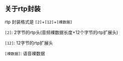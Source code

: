 ## 关于rtp封装

rtp 封装格式是 `[2]`+`[12]`+`[裸数据]`

`[2]`: 2字节的rtp头(音频裸数据长度+12个字节的rtp扩展头)

`[12]`: 12字节的rtp扩展头

`[裸数据]`: 语音裸数据
